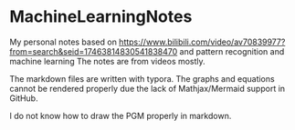 # MachineLearningNotes
My personal notes based on https://www.bilibili.com/video/av70839977?from=search&seid=17463814830541838470 and pattern recognition and machine learning
The notes are from videos mostly.

The markdown files are written with typora. The graphs and equations cannot be rendered properly due the lack of Mathjax/Mermaid support in GitHub.



I do not know how to draw the PGM properly in markdown.